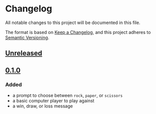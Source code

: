 # Changelog

All notable changes to this project will be documented in this file.

The format is based on [Keep a Changelog](https://keepachangelog.com/en/1.1.0/),
and this project adheres to [Semantic Versioning](https://semver.org/spec/v2.0.0.html).

## [Unreleased]

## [0.1.0]

### Added

 - a prompt to choose between `rock`, `paper`, or `scissors`
 - a basic computer player to play against
 - a win, draw, or loss message

[unreleased]: https://github.com/acodili-jg/arpsg/compare/v0.1.0...HEAD
[0.1.0]: https://github.com/acodili-jg/arpsg/release/tag/v0.1.0
